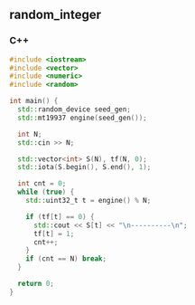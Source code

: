 ## random_integer
### C++
```cpp
#include <iostream>
#include <vector>
#include <numeric>
#include <random>

int main() {
  std::random_device seed_gen;
  std::mt19937 engine(seed_gen());

  int N;
  std::cin >> N;

  std::vector<int> S(N), tf(N, 0);
  std::iota(S.begin(), S.end(), 1);

  int cnt = 0;
  while (true) {
    std::uint32_t t = engine() % N;

    if (tf[t] == 0) {
      std::cout << S[t] << "\n----------\n";
      tf[t] = 1;
      cnt++;
    }
    if (cnt == N) break;
  }

  return 0;
}
```

<style>
  #ccby4, #_menu {
    display: none;
  }
</style>

